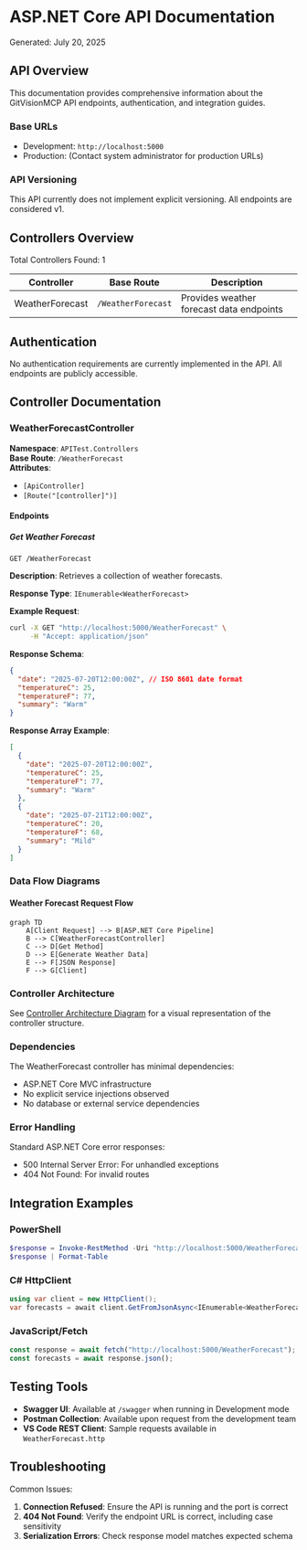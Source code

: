 # ASP.NET Core API Documentation

Generated: July 20, 2025

## API Overview

This documentation provides comprehensive information about the GitVisionMCP API endpoints, authentication, and integration guides.

### Base URLs

- Development: `http://localhost:5000`
- Production: (Contact system administrator for production URLs)

### API Versioning

This API currently does not implement explicit versioning. All endpoints are considered v1.

## Controllers Overview

Total Controllers Found: 1

| Controller      | Base Route         | Description                              |
| --------------- | ------------------ | ---------------------------------------- |
| WeatherForecast | `/WeatherForecast` | Provides weather forecast data endpoints |

## Authentication

No authentication requirements are currently implemented in the API. All endpoints are publicly accessible.

## Controller Documentation

### WeatherForecastController

**Namespace**: `APITest.Controllers`  
**Base Route**: `/WeatherForecast`  
**Attributes**:

- `[ApiController]`
- `[Route("[controller]")]`

#### Endpoints

##### Get Weather Forecast

```http
GET /WeatherForecast
```

**Description**: Retrieves a collection of weather forecasts.

**Response Type**: `IEnumerable<WeatherForecast>`

**Example Request**:

```bash
curl -X GET "http://localhost:5000/WeatherForecast" \
     -H "Accept: application/json"
```

**Response Schema**:

```json
{
  "date": "2025-07-20T12:00:00Z", // ISO 8601 date format
  "temperatureC": 25,
  "temperatureF": 77,
  "summary": "Warm"
}
```

**Response Array Example**:

```json
[
  {
    "date": "2025-07-20T12:00:00Z",
    "temperatureC": 25,
    "temperatureF": 77,
    "summary": "Warm"
  },
  {
    "date": "2025-07-21T12:00:00Z",
    "temperatureC": 20,
    "temperatureF": 68,
    "summary": "Mild"
  }
]
```

### Data Flow Diagrams

#### Weather Forecast Request Flow

```mermaid
graph TD
    A[Client Request] --> B[ASP.NET Core Pipeline]
    B --> C[WeatherForecastController]
    C --> D[Get Method]
    D --> E[Generate Weather Data]
    E --> F[JSON Response]
    F --> G[Client]
```

### Controller Architecture

See [Controller Architecture Diagram](./ControllerArchitecture.mmd) for a visual representation of the controller structure.

### Dependencies

The WeatherForecast controller has minimal dependencies:

- ASP.NET Core MVC infrastructure
- No explicit service injections observed
- No database or external service dependencies

### Error Handling

Standard ASP.NET Core error responses:

- 500 Internal Server Error: For unhandled exceptions
- 404 Not Found: For invalid routes

## Integration Examples

### PowerShell

```powershell
$response = Invoke-RestMethod -Uri "http://localhost:5000/WeatherForecast" -Method Get
$response | Format-Table
```

### C# HttpClient

```csharp
using var client = new HttpClient();
var forecasts = await client.GetFromJsonAsync<IEnumerable<WeatherForecast>>("http://localhost:5000/WeatherForecast");
```

### JavaScript/Fetch

```javascript
const response = await fetch("http://localhost:5000/WeatherForecast");
const forecasts = await response.json();
```

## Testing Tools

- **Swagger UI**: Available at `/swagger` when running in Development mode
- **Postman Collection**: Available upon request from the development team
- **VS Code REST Client**: Sample requests available in `WeatherForecast.http`

## Troubleshooting

Common Issues:

1. **Connection Refused**: Ensure the API is running and the port is correct
2. **404 Not Found**: Verify the endpoint URL is correct, including case sensitivity
3. **Serialization Errors**: Check response model matches expected schema
